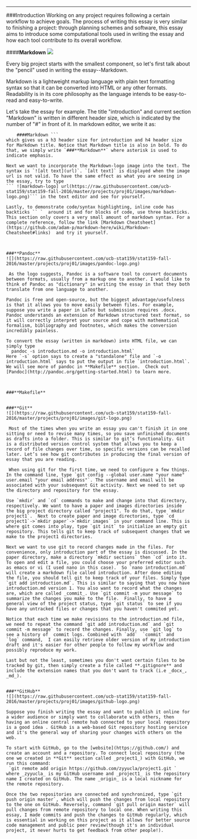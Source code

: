 

<hr>
  
###Introduction
   Working on any project requires following a certain workflow to achieve goals. The process of writing this essay is very similar to finishing a project: through planning schemes and software, this essay aims to introduce some computational tools used in writing the essay and how each tool contribute to its overall workflow.
	 
####**Markdown**
![](https://raw.githubusercontent.com/ucb-stat159/stat159-fall-2016/master/projects/proj01/images/markdown-logo.png)

 Every big project starts with the smallest component, so let's first talk about the "pencil" used in writing the essay--Markdown.
	  
   Markdown is a lightweight markup language with plain text formatting syntax so that it can be converted into HTML or any other formats. Readability is in its core philosophy as the language intends to be easy-to-read and easy-to-write. 

Let's take the essay for example. The title "introduction" and current section "Markdown" is written in different header size, which is indicated by the number of "#" in front of it. In markdown editor, we write it as:
 ``` ###Introduction
     ####Markdown ```
which gives us a h3 header size for introduction and h4 header size for Markdown title. Notice that Markdown title is also in bold. To do that, we simply write `###**Markdown**` where asterisk is used to indicate emphasis.

Next we want to incorporate the Markdown-logo image into the text. The syntax is `![alt text](url)`. `[alt text]` is displayed when the image url is not valid. To have the same effect as what you are seeing in the essay, try to type 
``` ![markdown-logo] url(https://raw.githubusercontent.com/ucb-stat159/stat159-fall-2016/master/projects/proj01/images/markdown-logo.png)``` in the text editor and see for yourself.

Lastly, to demonstrate code/syntax highlighting, inline code has backticks `` `  around it and for blocks of code, use three backticks.  This section only covers a very small amount of markdown syntax. For a complete reference, follow the link [Markdown Cheatsheet](https://github.com/adam-p/markdown-here/wiki/Markdown-Cheatsheet#links)  and try it yourself.     



###**Pandoc**
![](https://raw.githubusercontent.com/ucb-stat159/stat159-fall-2016/master/projects/proj01/images/pandoc-logo.png)
   
  As the logo suggests, Pandoc is a software tool to convert documents between formats, usually from a markup one to another. I would like to think of Pandoc as "dictionary" in writing the essay in that they both translate from one language to another.  

Pandoc is free and open-source, but the biggest advantage/usefulness is that it allows you to move easily between files. For example, suppose you write a paper in LaTex but submission requires .docx. Pandoc understands an extension of Markdown structured text format, so it will correctly interpret your source and cope with mathematical formalism, bibliography and footnotes, which makes the conversion incredibly painless.

To convert the essay (written in markdown) into HTML file, we can simply type 
 ` pandoc -s introduction.md -o introduction.html`
 Here `-s` option says to create a "standalone" file and `-o introduction.html` says to put the output in file `introduction.html`. We will see more of pandoc in **Makefile** section.  Check out [Pandoc](http://pandoc.org/getting-started.html) to learn more.



###**Makefile**
  

###**Git**
![](https://raw.githubusercontent.com/ucb-stat159/stat159-fall-2016/master/projects/proj01/images/git-logo.png)
  
  Most of the times when you write an essay you can't finish it in one sitting or need to revise many times, so you save unfinished documents as drafts into a folder. This is similar to git’s functionality. Git is a distributed version control system that allows you to keep a record of file changes over time, so specific versions can be recalled later. Let’s see how git contributes in producing the final version of essay that you are reading. 
    
  When using git for the first time, we need to configure a few things. In the command line, type `git config --global user.name "your name"  user.email "your email address"`. The username and email will be associated with your subsequent Git activity. Next we need to set up the directory and repository for the essay.  
    
Use `mkdir` and `cd` commands to make and change into that directory, respectively. We want to have a paper and images directories inside the big project directory called "project1". To do that, type `mkdir project1`.  Next to create paper and image directories, type `cd project1`->`mkdir paper`->`mkdir images` in your command line. This is where git comes into play, type `git init` to initialize an empty git repository. This tells git to keep track of subsequent changes that we make to the project1 directories. 

Next we want to use git to record changes made in the files. For convenience, only introduction part of the essay is discussed. In the paper directory, make a directory `mkdir sections` then `cd` into it. To open and edit a file, you could choose your preferred editor such as emacs or vi (I used nano in this case).  So `nano introduction.md` will create a markdown file called introduction. After done editing the file, you should tell git to keep track of your files. Simply type `git add introduction.md`. This is similar to saying that you now have introduction.md version 1. You also want to record what the changes are, which are called _commit_. Use `git commit -m your message` to summarize the changes you make to the file.  Finally, to have a general view of the project status, type `git status` to see if you have any untracked files or changes that you haven't commited yet.

Notice that each time we make revisions to the introduction.md file, we need to repeat the command `git add introduction.md` and `git commit -m message` to record the changes. Finally, use `git log` to see a history of  commit logs. Combined with `add`  `commit` and  `log` command,  I can easily retrieve older version of my introduction draft and it's easier for other people to follow my workflow and possibly reproduce my work. 

 Last but not the least, sometimes you don't want certain files to be tracked by git, then simply create a file called **.gitignore** and include the extension names that you don't want to track (i.e _docx_, _md_).


###**GitHub**
![](https://raw.githubusercontent.com/ucb-stat159/stat159-fall-2016/master/projects/proj01/images/github-logo.png)

Suppose you finish writing the essay and want to publish it online for a wider audience or simply want to collaborate with others, then having an online central remote hub connected to your local repository is a good idea . GitHub is a web-based Git repository hosting service and it's the general way of sharing your changes with others on the web. 

To start with GitHub, go to the [website](https://github.com/) and create an account and a repository. To connect local repository (the one we created in **Git** section called _project1_) with GitHub, we run this command:
  `git remote add origin https://github.com/zyyucla/project1.git ` 
where _zyyucla_ is my GitHub username and _project1_ is the repository name I created on GitHub. The name _origin_ is a local nickname for the remote repository. 

Once the two repositories are connected and synchronized, type `git push origin master`, which will push the changes from local repository to the one on GitHub. Reversely, command `git pull origin master` will pull changes from remote repository to local one. When writing this essay, I made commits and push the changes to GitHub regularly, which is essential in working on this project as it allows for better source code management and public peer review(though it's an individual project, it never hurts to get feedback from other people!). 

